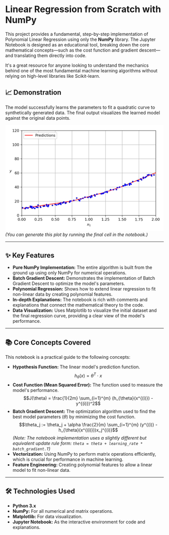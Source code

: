 # Linear Regression from Scratch with NumPy

This project provides a fundamental, step-by-step implementation of Polynomial Linear Regression using only the **NumPy** library. The Jupyter Notebook is designed as an educational tool, breaking down the core mathematical concepts—such as the cost function and gradient descent—and translating them directly into code.

It's a great resource for anyone looking to understand the mechanics behind one of the most fundamental machine learning algorithms without relying on high-level libraries like Scikit-learn.

## 📈 Demonstration

The model successfully learns the parameters to fit a quadratic curve to synthetically generated data. The final output visualizes the learned model against the original data points.

![Polynomial Regression Fit](images/polynomial_model_predictions_plot.png)
*(You can generate this plot by running the final cell in the notebook.)*

---

## ✨ Key Features

* **Pure NumPy Implementation:** The entire algorithm is built from the ground up using only NumPy for numerical operations.
* **Batch Gradient Descent:** Demonstrates the implementation of Batch Gradient Descent to optimize the model's parameters.
* **Polynomial Regression:** Shows how to extend linear regression to fit non-linear data by creating polynomial features.
* **In-depth Explanations:** The notebook is rich with comments and explanations that connect the mathematical theory to the code.
* **Data Visualization:** Uses Matplotlib to visualize the initial dataset and the final regression curve, providing a clear view of the model's performance.

---

## 📚 Core Concepts Covered

This notebook is a practical guide to the following concepts:

* **Hypothesis Function:** The linear model's prediction function.
    $$h_{\theta}(x) = \theta^T \cdot x$$
* **Cost Function (Mean Squared Error):** The function used to measure the model's performance.
    $$J(\theta) = \frac{1}{2m} \sum_{i=1}^{m} (h_{\theta}(x^{(i)}) - y^{(i)})^2$$
* **Batch Gradient Descent:** The optimization algorithm used to find the best model parameters ($\theta$) by minimizing the cost function.
    $$\theta_j := \theta_j + \alpha \frac{2}{m} \sum_{i=1}^{m} (y^{(i)} - h_{\theta}(x^{(i)}))x_j^{(i)}$$
    *(Note: The notebook implementation uses a slightly different but equivalent update rule form: `theta = theta + learning_rate * batch_gradient.T`)*
* **Vectorization:** Using NumPy to perform matrix operations efficiently, which is crucial for performance in machine learning.
* **Feature Engineering:** Creating polynomial features to allow a linear model to fit non-linear data.

---

## 🛠️ Technologies Used

* **Python 3.x**
* **NumPy:** For all numerical and matrix operations.
* **Matplotlib:** For data visualization.
* **Jupyter Notebook:** As the interactive environment for code and explanations.
